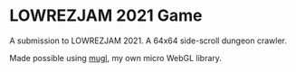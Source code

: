 # LOWREZJAM 2021 Game
A submission to LOWREZJAM 2021. A 64x64 side-scroll dungeon crawler.

Made possible using [mugl](https://github.com/andykswong/mugl), my own micro WebGL library.
